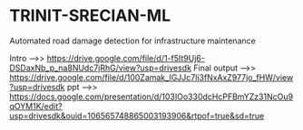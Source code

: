 # TRINIT-SRECIAN-ML
Automated road damage detection for infrastructure maintenance

Intro -->>  https://drive.google.com/file/d/1-f5It9Uj6-DSDaxNb_p_na8NUdc7jRhG/view?usp=drivesdk
Final output -->> https://drive.google.com/file/d/100Zamak_IGJJc7li3fNxAxZ977jo_fHW/view?usp=drivesdk
ppt -->> https://docs.google.com/presentation/d/103IOo330dcHcPFBmYZz31NcOu9qOYM1K/edit?usp=drivesdk&ouid=106565748865003193906&rtpof=true&sd=true

